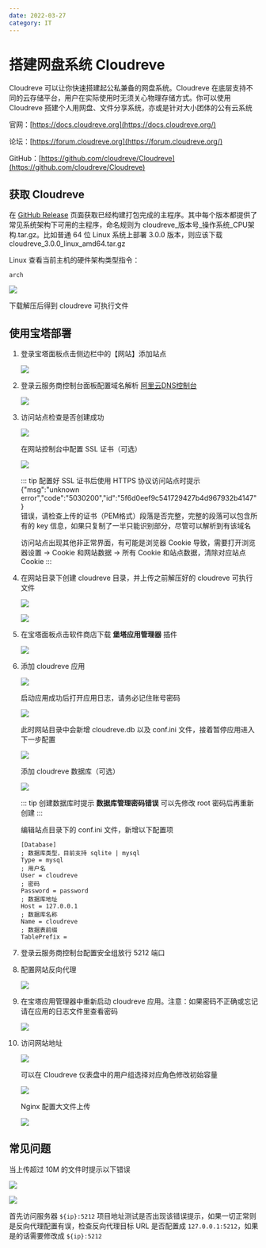 ```yaml
---
date: 2022-03-27
category: IT
---
```


# 搭建网盘系统 Cloudreve

Cloudreve 可以让你快速搭建起公私兼备的网盘系统<!-- more -->。Cloudreve 在底层支持不同的云存储平台，用户在实际使用时无须关心物理存储方式。你可以使用 Cloudreve 搭建个人用网盘、文件分享系统，亦或是针对大小团体的公有云系统

官网：[https://docs.cloudreve.org](https://docs.cloudreve.org/)

论坛：[https://forum.cloudreve.org](https://forum.cloudreve.org/)

GitHub：[https://github.com/cloudreve/Cloudreve](https://github.com/cloudreve/Cloudreve)

## 获取 Cloudreve

在 [GitHub Release](https://github.com/cloudreve/Cloudreve/releases) 页面获取已经构建打包完成的主程序。其中每个版本都提供了常见系统架构下可用的主程序，命名规则为 cloudreve_版本号_操作系统_CPU架构.tar.gz。比如普通 64 位 Linux 系统上部署 3.0.0 版本，则应该下载 cloudreve_3.0.0_linux_amd64.tar.gz

Linux 查看当前主机的硬件架构类型指令：

```shell
arch
```

![](https://img.sherry4869.com/blog/it/server/cloudreve/img.png)

下载解压后得到 cloudreve 可执行文件

## 使用宝塔部署

1. 登录宝塔面板点击侧边栏中的【网站】添加站点

    ![](https://img.sherry4869.com/blog/it/server/cloudreve/img_2.png)

2. 登录云服务商控制台面板配置域名解析 [阿里云DNS控制台](https://dns.console.aliyun.com/)

    ![](https://img.sherry4869.com/blog/it/server/cloudreve/img_3.png)

3. 访问站点检查是否创建成功

    ![](https://img.sherry4869.com/blog/it/server/cloudreve/img_4.png)
    
    在网站控制台中配置 SSL 证书（可选）
    
    ![](https://img.sherry4869.com/blog/it/server/cloudreve/img_5.png)
    
    ::: tip
    配置好 SSL 证书后使用 HTTPS 协议访问站点时提示  
    {"msg":"unknown error","code":"5030200","id":"5f6d0eef9c541729427b4d967932b4147"}  
    错误，请检查上传的证书（PEM格式）段落是否完整，完整的段落可以包含所有的 key 信息，如果只复制了一半只能识别部分，尽管可以解析到有该域名
    
    访问站点出现其他非正常界面，有可能是浏览器 Cookie 导致，需要打开浏览器设置 -> Cookie 和网站数据 -> 所有 Cookie 和站点数据，清除对应站点 Cookie
    :::

4. 在网站目录下创建 cloudreve 目录，并上传之前解压好的 cloudreve 可执行文件

    ![](https://img.sherry4869.com/blog/it/server/cloudreve/img_6.png)
    
    ![](https://img.sherry4869.com/blog/it/server/cloudreve/img_7.png)

5. 在宝塔面板点击软件商店下载 **堡塔应用管理器** 插件

    ![](https://img.sherry4869.com/blog/it/server/cloudreve/img_1.png)

6. 添加 cloudreve 应用

    ![](https://img.sherry4869.com/blog/it/server/cloudreve/img_8.png)
    
    启动应用成功后打开应用日志，请务必记住账号密码
    
    ![](https://img.sherry4869.com/blog/it/server/cloudreve/img_10.png)
    
    此时网站目录中会新增 cloudreve.db 以及 conf.ini 文件，接着暂停应用进入下一步配置
    
    ![](https://img.sherry4869.com/blog/it/server/cloudreve/img_9.png)
    
    添加 cloudreve 数据库（可选）
    
    ![](https://img.sherry4869.com/blog/it/server/cloudreve/img_11.png)

    ::: tip
    创建数据库时提示 **数据库管理密码错误** 可以先修改 root 密码后再重新创建
    :::
    
    编辑站点目录下的 conf.ini 文件，新增以下配置项

    ```
    [Database]
    ; 数据库类型，目前支持 sqlite | mysql
    Type = mysql
    ; 用户名
    User = cloudreve
    ; 密码
    Password = password
    ; 数据库地址
    Host = 127.0.0.1
    ; 数据库名称
    Name = cloudreve
    ; 数据表前缀
    TablePrefix = 
    ```

7. 登录云服务商控制台配置安全组放行 5212 端口

8. 配置网站反向代理

    ![](https://img.sherry4869.com/blog/it/server/cloudreve/img_12.png)

9. 在宝塔应用管理器中重新启动 cloudreve 应用。注意：如果密码不正确或忘记请在应用的日志文件里查看密码

    ![](https://img.sherry4869.com/blog/it/server/cloudreve/img_13.png)

10. 访问网站地址

    ![](https://img.sherry4869.com/blog/it/server/cloudreve/img_14.png)

    可以在 Cloudreve 仪表盘中的用户组选择对应角色修改初始容量

    ![](https://img.sherry4869.com/blog/it/server/cloudreve/img_15.png)

    Nginx 配置大文件上传

    ![](https://img.sherry4869.com/blog/it/server/cloudreve/img_18.png)

## 常见问题

当上传超过 10M 的文件时提示以下错误

![](https://img.sherry4869.com/blog/it/server/cloudreve/img_16.png)

![](https://img.sherry4869.com/blog/it/server/cloudreve/img_17.png)

首先访问服务器 `${ip}:5212` 项目地址测试是否出现该错误提示，如果一切正常则是反向代理配置有误，检查反向代理目标 URL 是否配置成 `127.0.0.1:5212`，如果是的话需要修改成 `${ip}:5212`